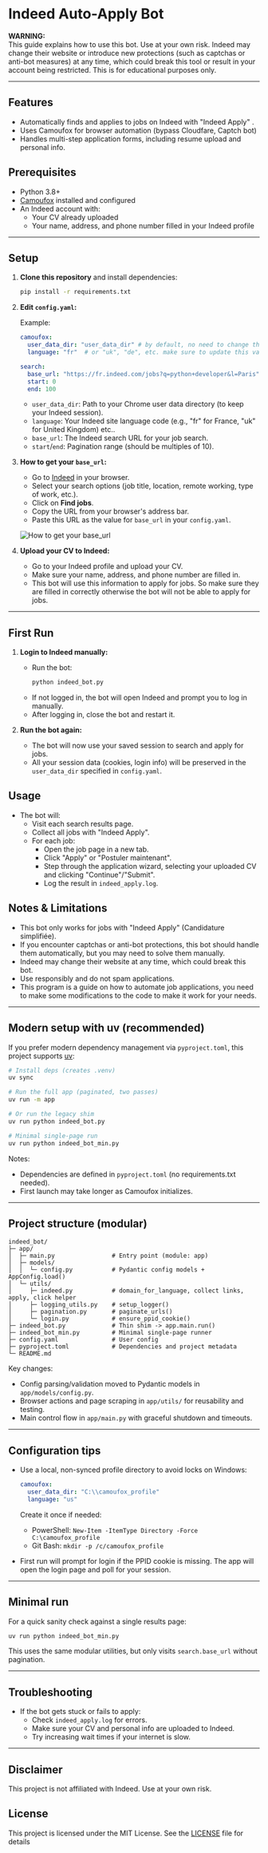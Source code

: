 # Indeed Auto-Apply Bot

**WARNING:**  
This guide explains how to use this bot. Use at your own risk. Indeed may change their website or introduce new protections (such as captchas or anti-bot measures) at any time, which could break this tool or result in your account being restricted. This is for educational purposes only.

---

## Features

- Automatically finds and applies to jobs on Indeed with "Indeed Apply" .
- Uses Camoufox for browser automation (bypass Cloudfare, Captch bot)
- Handles multi-step application forms, including resume upload and personal info.

## Prerequisites

- Python 3.8+
- [Camoufox](https://github.com/meteor314/camoufox) installed and configured
- An Indeed account with:
  - Your CV already uploaded
  - Your name, address, and phone number filled in your Indeed profile

---

## Setup

1. **Clone this repository** and install dependencies:
    ```bash
    pip install -r requirements.txt
    ```

2. **Edit `config.yaml`:**

    Example:
    ```yaml
    camoufox:
      user_data_dir: "user_data_dir" # by default, no need to change this value
      language: "fr"  # or "uk", "de", etc. make sure to update this value

    search:
      base_url: "https://fr.indeed.com/jobs?q=python+developer&l=Paris"
      start: 0
      end: 100
    ```

    - `user_data_dir`: Path to your Chrome user data directory (to keep your Indeed session).
    - `language`: Your Indeed site language code (e.g., "fr" for France, "uk" for United Kingdom) etc..
    - `base_url`: The Indeed search URL for your job search.
    - `start`/`end`: Pagination range (should be multiples of 10).

3. **How to get your `base_url`:**

    - Go to [Indeed](https://www.indeed.com/) in your browser.
    - Select your search options (job title, location, remote working, type of work, etc.).
    - Click on **Find jobs**.
    - Copy the URL from your browser's address bar.
    - Paste this URL as the value for `base_url` in your `config.yaml`.

    ![How to get your base_url](assets/Readme.png)

4. **Upload your CV to Indeed:**
    - Go to your Indeed profile and upload your CV.
    - Make sure your name, address, and phone number are filled in. 
    - This bot will use this information to apply for jobs. So make sure they are filled in correctly otherwise the bot will not be able to apply for jobs.

---

## First Run

1. **Login to Indeed manually:**
    - Run the bot:
      ```bash
      python indeed_bot.py
      ```
    - If not logged in, the bot will open Indeed and prompt you to log in manually.
    - After logging in, close the bot and restart it.

2. **Run the bot again:**
    - The bot will now use your saved session to search and apply for jobs. 
    - All your session data (cookies, login info) will be preserved in the `user_data_dir` specified in `config.yaml`.


## Usage

- The bot will:
  - Visit each search results page.
  - Collect all jobs with "Indeed Apply".
  - For each job:
    - Open the job page in a new tab.
    - Click "Apply" or "Postuler maintenant".
    - Step through the application wizard, selecting your uploaded CV and clicking "Continue"/"Submit".
    - Log the result in `indeed_apply.log`.


## Notes & Limitations

- This bot only works for jobs with "Indeed Apply" (Candidature simplifiée).
- If you encounter captchas or anti-bot protections, this bot should handle them automatically, but you may need to solve them manually.
- Indeed may change their website at any time, which could break this bot.
- Use responsibly and do not spam applications.
- This program is a guide on how to automate job applications,  you need to make some modifications to the code to make it work for your needs.

---

## Modern setup with uv (recommended)

If you prefer modern dependency management via `pyproject.toml`, this project supports [uv](https://github.com/astral-sh/uv):

```bash
# Install deps (creates .venv)
uv sync

# Run the full app (paginated, two passes)
uv run -m app

# Or run the legacy shim
uv run python indeed_bot.py

# Minimal single-page run
uv run python indeed_bot_min.py
```

Notes:
- Dependencies are defined in `pyproject.toml` (no requirements.txt needed).
- First launch may take longer as Camoufox initializes.

---

## Project structure (modular)

```
indeed_bot/
├─ app/
│  ├─ main.py                # Entry point (module: app)
│  ├─ models/
│  │  └─ config.py           # Pydantic config models + AppConfig.load()
│  └─ utils/
│     ├─ indeed.py           # domain_for_language, collect links, apply, click helper
│     ├─ logging_utils.py    # setup_logger()
│     ├─ pagination.py       # paginate_urls()
│     └─ login.py            # ensure_ppid_cookie()
├─ indeed_bot.py             # Thin shim -> app.main.run()
├─ indeed_bot_min.py         # Minimal single-page runner
├─ config.yaml               # User config
├─ pyproject.toml            # Dependencies and project metadata
└─ README.md
```

Key changes:
- Config parsing/validation moved to Pydantic models in `app/models/config.py`.
- Browser actions and page scraping in `app/utils/` for reusability and testing.
- Main control flow in `app/main.py` with graceful shutdown and timeouts.

---

## Configuration tips

- Use a local, non-synced profile directory to avoid locks on Windows:
  ```yaml
  camoufox:
    user_data_dir: "C:\\camoufox_profile"
    language: "us"
  ```
  Create it once if needed:
  - PowerShell: `New-Item -ItemType Directory -Force C:\camoufox_profile`
  - Git Bash: `mkdir -p /c/camoufox_profile`

- First run will prompt for login if the PPID cookie is missing. The app will open the login page and poll for your session.

---

## Minimal run

For a quick sanity check against a single results page:

```bash
uv run python indeed_bot_min.py
```

This uses the same modular utilities, but only visits `search.base_url` without pagination.

---

## Troubleshooting

- If the bot gets stuck or fails to apply:
  - Check `indeed_apply.log` for errors.
  - Make sure your CV and personal info are uploaded to Indeed.
  - Try increasing wait times if your internet is slow.

---

## Disclaimer

This project is not affiliated with Indeed. Use at your own risk.

## License
This project is licensed under the MIT License. See the [LICENSE](LICENSE) file for details
